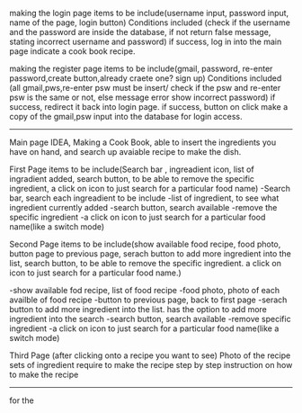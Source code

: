 making the login page
  items to be include(username input, password input, name of the page, login button)
  Conditions included (check if the username and the password are inside the database, if not return false message, stating incorrect username and password)
  if success, log in into the main page indicate a cook book recipe.

making the register page
  items to be include(gmail, password, re-enter password,create button,already craete one? sign up)
  Conditions included (all gmail,pws,re-enter psw must be insert/ check if the psw and re-enter psw is the same or not, else message error show incorrect password)
  if success, redirect it back into login page.
  if success, button on click make a copy of the gmail,psw input into the database for login access.

______________________________________________________________________________________________________________________________________________________________________

Main page IDEA,       Making a Cook Book,
able to insert the ingredients you have on hand, and search up avaiable recipe to make the dish.

First Page
items to be include(Search bar , ingreadient icon, list of ingradient added, search button, to be able to remove the specific ingredient, a click on icon to just search for a particular food name)
-Search bar, search each ingreadient to be include
-list of ingredient, to see what ingredient currently added
-search button, search available 
-remove the specific ingredient
-a click on icon to just search for a particular food name(like a switch mode)

Second Page
items to be include(show available food recipe, food photo, button page to previous page, serach button to add more ingredient into the list, search button, to be 
                    able to remove the specific ingredient. a click on icon to just search for a particular food name.)

-show available fod recipe, list of food recipe
-food photo, photo of each availble of food recipe
-button to previous page, back to first page
-serach button to add more ingredient into the list. has the option to add more ingredient into the search
-search button, search available
-remove specific ingredient
-a click on icon to just search for a particular food name(like a switch mode)

Third Page (after clicking onto a recipe you want to see)
Photo of the recipe
sets of ingredient require to make the recipe
step by step instruction on how to make the recipe

______________________________________________________________________________________________________________________________________________________________________

for the 




















